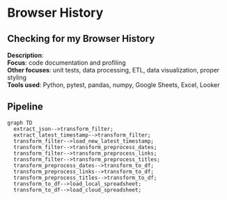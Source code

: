 # Browser History
## Checking for my Browser History
**Description**: <br>
**Focus**: code documentation and profiling <br>
**Other focuses**: unit tests, data processing, ETL, data visualization, proper styling <br>
**Tools used**: Python, pytest, pandas, numpy, Google Sheets, Excel, Looker
## Pipeline
```mermaid
graph TD
  extract_json-->transform_filter;
  extract_latest_timestamp-->transform_filter;
  transform_filter-->load_new_latest_timestamp;
  transform_filter-->transform_preprocess_dates;
  transform_filter-->transform_preprocess_links;
  transform_filter-->transform_preprocess_titles;
  transform_preprocess_dates-->transform_to_df;
  transform_preprocess_links-->transform_to_df;
  transform_preprocess_titles-->transform_to_df;
  transform_to_df-->load_local_spreadsheet;
  transform_to_df-->load_cloud_spreadsheet;
```
